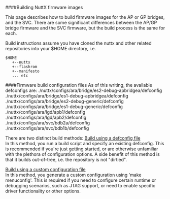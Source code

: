 ####Building NuttX firmware images

This page describes how to build firmware images for the AP or GP bridges, and the SVC. There are some significant differences between the AP/GP bridge firmware and the SVC firmware, but the build process is  the same for each.

Build instructions assume you have cloned the nuttx and other related repositories into your $HOME directory,
i.e. 
```
$HOME
   +--nuttx
   +--flashrom
   +--manifesto  
   ... etc
```

####Firmware build configuration files
As of this writing, the available defconfigs are:
./nuttx/configs/ara/bridge/es2-debug-apbridgea/defconfig  
./nuttx/configs/ara/bridge/es1-debug-apbridgea/defconfig  
./nuttx/configs/ara/bridge/es2-debug-generic/defconfig  
./nuttx/configs/ara/bridge/es1-debug-generic/defconfig  
./nuttx/configs/ara/lgd/apb1/defconfig  
./nuttx/configs/ara/lgd/apb2/defconfig  
./nuttx/configs/ara/svc/bdb2a/defconfig  
./nuttx/configs/ara/svc/bdb1b/defconfig  

There are two distinct build methods: 
[Build using a defconfig file](Build-using-a-defconfig-file)  
In this method, you run a build script and specify an existing 
defconfig. This is recommended if you're just getting started, or are 
otherwise unfamiliar with the plethora of configuration options. A
side benefit of this method is that it builds out-of-tree, i.e. the
repository is not "dirtied".

[Build using a custom configuration file](Build-using-a-custom-configuration-file)  
In this method, you generate a custom configuration using 'make menuconfig'. 
This is required if you need to configure certain runtime or debugging 
scenarios, such as JTAG support, or need to enable specific driver functionality 
or other options.  

